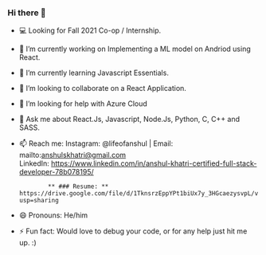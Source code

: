 ### Hi there 👋

<!--
**khat3680/khat3680** is a ✨ _special_ ✨ repository because its `README.md` (this file) appears on your GitHub profile. --->


- 💻 Looking for Fall 2021 Co-op / Internship.
- 🔭 I’m currently working on Implementing a ML model on Andriod using React.
- 🌱 I’m currently learning Javascript Essentials.
- 👯 I’m looking to collaborate on a React Application.
- 🤔 I’m looking for help with Azure Cloud 
- 💬 Ask me about React.Js, Javascript, Node.Js, Python, C, C++ and SASS.
- 📫 Reach me:  Instagram:  @lifeofanshul  | Email: mailto:anshulskhatri@gmail.com  
                LinkedIn: https://www.linkedin.com/in/anshul-khatri-certified-full-stack-developer-78b078195/
              
              ** ### Resume: ** https://drive.google.com/file/d/1TknsrzEppYPt1biUx7y_3HGcaezysvpL/view?usp=sharing
- 😄 Pronouns: He/him
- ⚡ Fun fact: Would love to debug your code, or for any help just hit me up. :)
